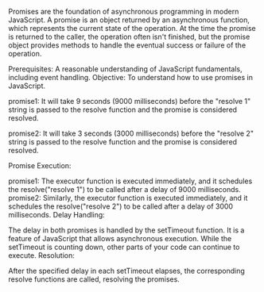 Promises are the foundation of asynchronous programming in modern JavaScript. A promise is an object returned by an asynchronous function, which represents the current state of the operation. At the time the promise is returned to the caller, the operation often isn't finished, but the promise object provides methods to handle the eventual success or failure of the operation.

Prerequisites:	A reasonable understanding of JavaScript fundamentals, including event handling.
Objective:	To understand how to use promises in JavaScript.

promise1: It will take 9 seconds (9000 milliseconds) before the "resolve 1" string is passed to the resolve function and the promise is considered resolved.

promise2: It will take 3 seconds (3000 milliseconds) before the "resolve 2" string is passed to the resolve function and the promise is considered resolved.

Promise Execution:

promise1: The executor function is executed immediately, and it schedules the resolve("resolve 1") to be called after a delay of 9000 milliseconds.
promise2: Similarly, the executor function is executed immediately, and it schedules the resolve("resolve 2") to be called after a delay of 3000 milliseconds.
Delay Handling:

The delay in both promises is handled by the setTimeout function. It is a feature of JavaScript that allows asynchronous execution. While the setTimeout is counting down, other parts of your code can continue to execute.
Resolution:

After the specified delay in each setTimeout elapses, the corresponding resolve functions are called, resolving the promises.

